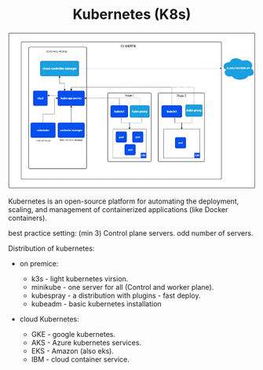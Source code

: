 <div align="center">

# **Kubernetes (K8s)**

</div>


![kubernetes](kubernetes.gif)



Kubernetes is an open-source platform for automating the deployment, scaling, and management of containerized applications (like Docker containers).

best practice setting: (min 3) Control plane servers. odd number of servers.

Distribution of kubernetes:

  * on premice:

      - k3s - light kubernetes virsion.
      - minikube - one server for all (Control and worker plane).
      - kubespray - a distribution with plugins - fast deploy.
      - kubeadm - basic kubernetes installation

  * cloud Kubernetes:

      - GKE - google kubernetes.
      - AKS - Azure kubernetes services.
      - EKS - Amazon (also eks).
      - IBM - cloud container service.
   
  
    
